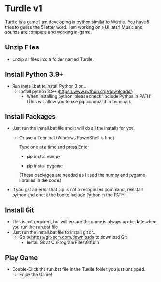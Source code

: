 # Turdle v1
Turdle is a game I am developing in python similar to Wordle. You have 5 tries to guess the 5 letter word. I am working on a UI later! Music and sounds are complete and working in-game.

Unzip Files
-
- Unzip all files into a folder named Turdle.


Install Python 3.9+
-
- Run install.bat to install Python 3 or...
  - Install python 3.9+ (https://www.python.org/downloads/)
    - When installing python, please check 'Include Python in PATH' (This will allow you to use pip command in terminal).

Install Packages
-
- Just run the install.bat file and it will do all the installs for you!

    - Or use a Terminal (Windows PowerShell is fine)

      Type one at a time and press Enter

        - pip install numpy

        - pip install pygame

        (These packages are needed as I used the numpy and pygame libraries in the code.)
        
- If you get an error that pip is not a recognized command, reinstall python and check the box to Include Python in the PATH

Install Git
-
- This is not required, but will ensure the game is always up-to-date when you run the run.bat file
- Just run the install.bat file to install git or...
  - Go to https://git-scm.com/downloads to download Git
    - Install Git at C:\Program Files\Git\bin


Play Game
-
- Double-Click the run.bat file in the Turdle folder you just unzipped.
  - Enjoy the Game!
